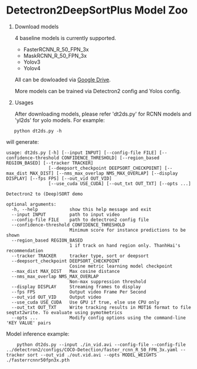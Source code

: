 # Detectron2DeepSortPlus Model Zoo
1. Download models

    4 baseline models is currently supported.
    * FasterRCNN_R_50_FPN_3x
    * MaskRCNN_R_50_FPN_3x
    * Yolov3
    * Yolov4

    All can be dowloaded via [Google Drive](https://drive.google.com/drive/folders/1z_n7VIjSZNkJlac9-s_LTD5VWXeu-5Q2?usp=sharing).

    More models can be trained via Detectron2 config and Yolos config. 

2. Usages

    After downloading models, please refer 'dt2ds.py' for RCNN models and 'yl2ds' for yolo models.
    For example:  
 ~~~
    python dt2ds.py -h 
~~~

will generate:

~~~
usage: dt2ds.py [-h] [--input INPUT] [--config-file FILE] [--confidence-threshold CONFIDENCE_THRESHOLD] [--region_based REGION_BASED] [--tracker TRACKER]
                [--deepsort_checkpoint DEEPSORT_CHECKPOINT] [--max_dist MAX_DIST] [--nms_max_overlap NMS_MAX_OVERLAP] [--display DISPLAY] [--fps FPS] [--out_vid OUT_VID]
                [--use_cuda USE_CUDA] [--out_txt OUT_TXT] [--opts ...]

Detectron2 to (Deep)SORT demo

optional arguments:
  -h, --help            show this help message and exit
  --input INPUT         path to input video
  --config-file FILE    path to detectron2 config file
  --confidence-threshold CONFIDENCE_THRESHOLD
                        Minimum score for instance predictions to be shown
  --region_based REGION_BASED
                        1 if track on hand region only. ThanhHai's recommendation
  --tracker TRACKER     tracker type, sort or deepsort
  --deepsort_checkpoint DEEPSORT_CHECKPOINT
                        Cosine metric learning model checkpoint
  --max_dist MAX_DIST   Max cosine distance
  --nms_max_overlap NMS_MAX_OVERLAP
                        Non-max suppression threshold
  --display DISPLAY     Streaming frames to display
  --fps FPS             Output video Frame Per Second
  --out_vid OUT_VID     Output video
  --use_cuda USE_CUDA   Use GPU if true, else use CPU only
  --out_txt OUT_TXT     Write tracking results in MOT16 format to file seqtxt2write. To evaluate using pymotmetrics
  --opts ...            Modify config options using the command-line 'KEY VALUE' pairs

~~~

Model inference example:

~~~
    python dt2ds.py --input ./in_vid.avi --config-file --config-file ../detectron2/configs/COCO-Detection/faster_rcnn_R_50_FPN_3x.yaml --tracker sort --out_vid ./out.vid.avi --opts MODEL_WEIGHTS ./fasterrcnnr50fpn3x.pth
~~~

